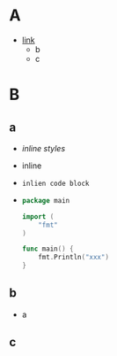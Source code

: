 # A
- [link](https://aaaa)
    - b
    - c

# B

## a
- *inline styles*
- inline
- `inlien code block`

-   ```go
    package main

    import (
        "fmt"
    )

    func main() {
        fmt.Println("xxx")
    }
    ```

## b
- a
## c